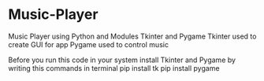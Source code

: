 # Music-Player
Music Player using Python and Modules Tkinter and Pygame
Tkinter used to create GUI for app
Pygame used to control music

Before you run this code in your system install Tkinter and Pygame by writing this commands in terminal
pip install tk
pip install pygame
